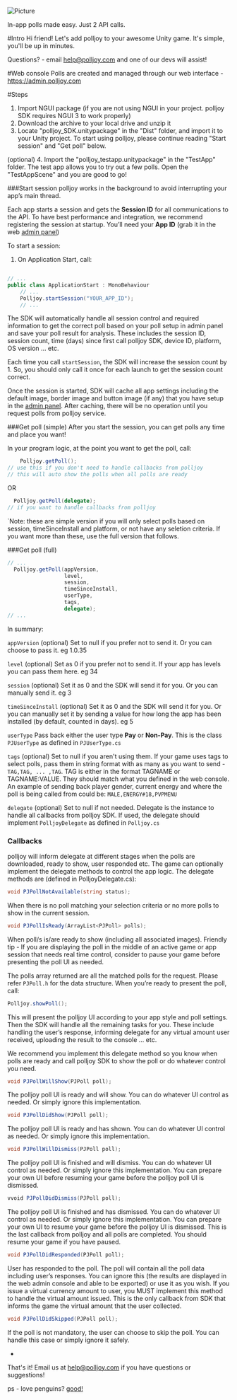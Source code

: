 ![Picture](http://www.polljoy.com/assets/images/logo/polljoy-logo-github.png)

In-app polls made easy. Just 2 API calls.


#Intro
Hi friend! Let's add polljoy to your awesome Unity game. It's simple, you'll be up in minutes.

Questions? - email help@polljoy.com and one of our devs will assist!

#Web console
Polls are created and managed through our web interface - https://admin.polljoy.com

#Steps
1. Import NGUI package (if you are not using NGUI in your project. polljoy SDK requires NGUI 3 to work properly)
2. Download the archive to your local drive and unzip it
3. Locate "polljoy_SDK.unitypackage" in the "Dist" folder, and import it to your Unity project. To start using polljoy, please continue reading "Start session" and "Get poll" below.

(optional)
4. Import the "polljoy_testapp.unitypackage" in the "TestApp" folder. The test app allows you to try out a few polls. Open the "TestAppScene" and you are good to go!

###Start session 
polljoy works in the background to avoid interrupting your app’s main thread.

Each app starts a session and gets the **Session ID** for all communications to the API. To have best performance and integration, we recommend registering the session at startup. You’ll need your **App ID** (grab it in the web [admin panel](https://admin.polljoy.com/applications/app))

 To start a session:
 1. On Application Start, call:

 ``` c#

 // ...
 public class ApplicationStart : MonoBehaviour
     // ...
     Polljoy.startSession("YOUR_APP_ID");
     // ...

 ```

The SDK will automatically handle all session control and required information to get the correct poll based on your poll setup in admin panel and save your poll result for analysis. These includes the session ID, session count, time (days) since first call polljoy SDK, device ID, platform, OS version … etc.

Each time you call `startSession`, the SDK will increase the session count by 1. So, you should only call it once for each launch to get the session count correct.

Once the session is started, SDK will cache all app settings including the default image, border image and button image (if any) that you have setup in the [admin panel](https://admin.polljoy.com). After caching, there will be no operation until you request polls from polljoy service.

###Get poll (simple)
After you start the session, you can get polls any time and place you want!

In your program logic, at the point you want to get the poll, call:

  ``` c#
      Polljoy.getPoll();
  // use this if you don't need to handle callbacks from polljoy
  // this will auto show the polls when all polls are ready
  ```
  OR
  ``` c#
    Polljoy.getPoll(delegate);
  // if you want to handle callbacks from polljoy
  ```
`Note: these are simple version if you will only select polls based on session, timeSinceInstall and platform, or not have any seletion criteria.  If you want more than these, use the full version that follows.

###Get poll (full)
 ``` c#
 // ...
   Polljoy.getPoll(appVersion,
                   level,
                   session,
                   timeSinceInstall,
                   userType,
                   tags,
                   delegate);
 // ...
 ```

In summary:

`appVersion` (optional) Set to null if you prefer not to send it.  Or you can choose to pass it. eg 1.0.35

`level` (optional) Set as 0 if you prefer not to send it. If your app has levels you can pass them here. eg 34 

`session` (optional) Set it as 0 and the SDK will send it for you.  Or you can manually send it. eg 3 

`timeSinceInstall` (optional) Set it as 0 and the SDK will send it for you.  Or you can manually set it by sending a value for how long the app has been installed (by default, counted in days). eg 5

`userType` Pass back either the user type **Pay** or **Non-Pay**. This is the class `PJUserType` as defined in `PJUserType.cs`

`tags` (optional) Set to null if you aren't using them.  If your game uses tags to select polls, pass them in string format with as many as you want to send - `TAG,TAG, ... ,TAG`.  TAG is either in the format TAGNAME or TAGNAME:VALUE.  They should match what you defined in the web console. An example of sending back player gender, current energy and where the poll is being called from could be: `MALE,ENERGY#18,PVPMENU`

`delegate` (optional) Set to null if not needed. Delegate is the instance to handle all callbacks from polljoy SDK. If used, the delegate should implement `PolljoyDelegate` as defined in `Polljoy.cs`

### Callbacks

polljoy will inform delegate at different stages when the polls are downloaded, ready to show, user responded etc. The game can optionally implement the delegate methods to control the app logic. The delegate methods are (defined in PolljoyDelegate.cs):

 ``` c#
 void PJPollNotAvailable(string status);
 ```

When there is no poll matching your selection criteria or no more polls to show in the current session.

 ``` c#
 void PJPollIsReady(ArrayList<PJPoll> polls);
 ```

When poll/s is/are ready to show (including all associated images). Friendly tip - If you are displaying the poll in the middle of an active game or app session that needs real time control, consider to pause your game before presenting the poll UI as needed. 

The polls array returned are all the matched polls for the request. Please refer `PJPoll.h` for the data structure.
When you’re ready to present the poll, call:

 ``` c#
 Polljoy.showPoll();
 ```

This will present the polljoy UI according to your app style and poll settings. Then the SDK will handle all the remaining tasks for you. These include handling the user’s response, informing delegate for any virtual amount user received, uploading the result to the console … etc.

We recommend you implement this delegate method so you know when polls are ready and call polljoy SDK to show the poll or do whatever control you need.

 ``` c#
 void PJPollWillShow(PJPoll poll);
 ```

The polljoy poll UI is ready and will show. You can do whatever UI control as needed. Or simply ignore this implementation.

 ``` c#
 void PJPollDidShow(PJPoll poll);
 ```

The polljoy poll UI is ready and has shown. You can do whatever UI control as needed. Or simply ignore this implementation.

 ``` c#
 void PJPollWillDismiss(PJPoll poll);
 ```

The polljoy poll UI is finished and will dismiss. You can do whatever UI control as needed. Or simply ignore this implementation. You can prepare your own UI before resuming your game before the polljoy poll UI is dismissed.

 ``` c#
 vvoid PJPollDidDismiss(PJPoll poll);
 ```

The polljoy poll UI is finished and has dismissed. You can do whatever UI control as needed. Or simply ignore this implementation. You can prepare your own UI to resume your game before the polljoy UI is dismissed. This is the last callback from polljoy and all polls are completed. You should resume your game if you have paused.

 ``` c#
 void PJPollDidResponded(PJPoll poll);
 ```

User has responded to the poll. The poll will contain all the poll data including user’s responses. You can ignore this (the results are displayed in the web admin console and able to be exported) or use it as you wish.
If you issue a virtual currency amount to user, you MUST implement this method to handle the virtual amount issued. This is the only callback from SDK that informs the game the virtual amount that the user collected.

 ``` c#
 void PJPollDidSkipped(PJPoll poll);
 ```

 If the poll is not mandatory, the user can choose to skip the poll. You can handle this case or simply ignore it safely.

-
That's it!  Email us at help@polljoy.com if you have questions or suggestions!

ps - love penguins? [good!](https://polljoy.com/world.html)
